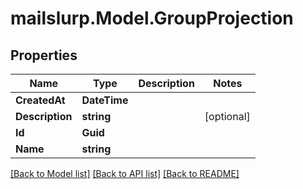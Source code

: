 
# mailslurp.Model.GroupProjection

## Properties

Name | Type | Description | Notes
------------ | ------------- | ------------- | -------------
**CreatedAt** | **DateTime** |  | 
**Description** | **string** |  | [optional] 
**Id** | **Guid** |  | 
**Name** | **string** |  | 

[[Back to Model list]](../README.md#documentation-for-models)
[[Back to API list]](../README.md#documentation-for-api-endpoints)
[[Back to README]](../README.md)

